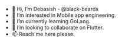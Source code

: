 - 👋 Hi, I’m Debasish - @black-beards
- 👀 I’m interested in Mobile app engineering.
- 🌱 I’m currently learning GoLang.
- 💞️ I’m looking to collaborate on Flutter.
- 📫 Reach me here please.

<!---
black-beards/black-beards is a ✨ special ✨ repository because its `README.md` (this file) appears on your GitHub profile.
You can click the Preview link to take a look at your changes.
--->
